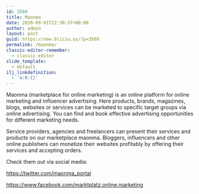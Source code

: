 ```yaml
---
id: 3560
title: Maonma
date: 2020-09-01T22:30:57+00:00
author: admin
layout: post
guid: https://new.blicio.us/?p=3560
permalink: /maonma/
classic-editor-remember:
  - classic-editor
slide_template:
  - default
ilj_linkdefinition:
  - 'a:0:{}'
---
```

Maonma (marketplace for online marketing) is an online platform for online marketing and influencer advertising. Here products, brands, magazines, blogs, websites or services can be marketed to specific target groups via online advertising. You can find and book effective advertising opportunities for different marketing needs.

Service providers, agencies and freelancers can present their services and products on our marketplace maonma. Bloggers, influencers and other online publishers can monetize their websites profitably by offering their services and accepting orders.

Check them out via social media:

<https://twitter.com/maonma_portal>

<https://www.facebook.com/marktplatz.online.marketing>